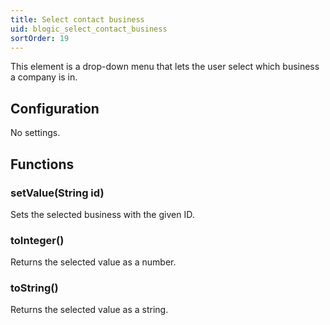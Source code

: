 ```yaml
---
title: Select contact business
uid: blogic_select_contact_business
sortOrder: 19
---
```


This element is a drop-down menu that lets the user select which business a company is in.

## Configuration

No settings.

## Functions

### setValue(String id)

Sets the selected business with the given ID.

### toInteger()

Returns the selected value as a number.

### toString()

Returns the selected value as a string.
